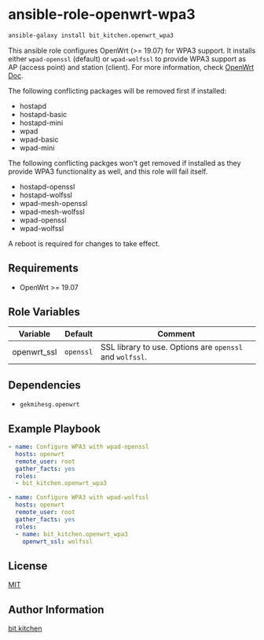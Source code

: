 ansible-role-openwrt-wpa3
=========================

```sh
ansible-galaxy install bit_kitchen.openwrt_wpa3
```

This ansible role configures OpenWrt (>= 19.07) for WPA3 support. It installs either `wpad-openssl` (default) or `wpad-wolfssl` to provide WPA3 support as AP (access point) and station (client). For more information, check [OpenWrt Doc](https://openwrt.org/docs/guide-user/network/wifi/basic#WPA%20Modes).

The following conflicting packages will be removed first if installed:

*   hostapd
*   hostapd-basic
*   hostapd-mini
*   wpad
*   wpad-basic
*   wpad-mini

The following conflicting packges won't get removed if installed as they provide WPA3 functionality as well, and this role will fail itself.

*   hostapd-openssl
*   hostapd-wolfssl
*   wpad-mesh-openssl
*   wpad-mesh-wolfssl
*   wpad-openssl
*   wpad-wolfssl

A reboot is required for changes to take effect.

Requirements
------------

*   OpenWrt >= 19.07

Role Variables
--------------

Variable    | Default   | Comment
----------- | --------- | -------
openwrt_ssl | `openssl` | SSL library to use. Options are `openssl` and `wolfssl`.

Dependencies
------------

* `gekmihesg.openwrt`

Example Playbook
----------------

```yml
- name: Configure WPA3 with wpad-openssl
  hosts: openwrt
  remote_user: root
  gather_facts: yes
  roles:
  - bit_kitchen.openwrt_wpa3
```

```yml
- name: Configure WPA3 with wpad-wolfssl
  hosts: openwrt
  remote_user: root
  gather_facts: yes
  roles:
  - name: bit_kitchen.openwrt_wpa3
    openwrt_ssl: wolfssl
```

License
-------

[MIT](LICENSE)

Author Information
------------------

[bit.kitchen](https://github.com/bit-kitchen)
